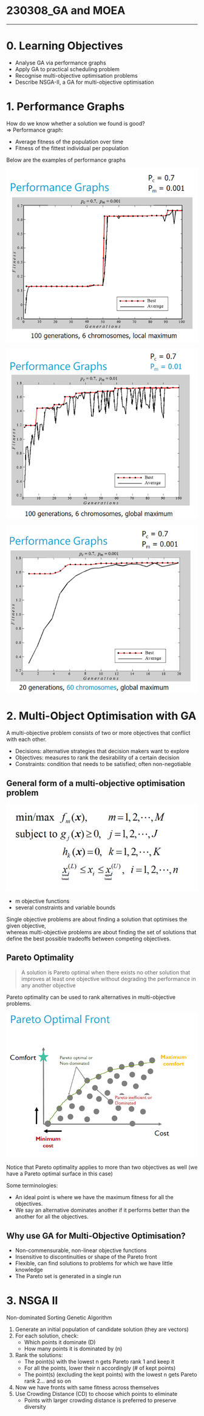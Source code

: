 # 230308_GA and MOEA

---

# 0. Learning Objectives
- Analyse GA via performance graphs
- Apply GA to practical scheduling problem
- Recognise multi-objective optimisation problems
- Describe NSGA-II, a GA for multi-objective optimisation


# 1. Performance Graphs
How do we know whether a solution we found is good?<br>
=> Performance graph:
- Average fitness of the population over time
- Fitness of the fittest individual per population

Below are the examples of performance graphs

![img_1.png](img_1.png)

![img_2.png](img_2.png)

![img_3.png](img_3.png)


# 2. Multi-Object Optimisation with GA
A multi-objective problem consists of two or more objectives that conflict with each other.
- Decisions: alternative strategies that decision makers want to explore
- Objectives: measures to rank the desirability of a certain decision
- Constraints: condition that needs to be satisfied; often non-negotiable

## General form of a multi-objective optimisation problem
![img_4.png](img_4.png)
- m objective functions
- several constraints and variable bounds

Single objective problems are about finding a solution that optimises the given objective, <br>
whereas multi-objective problems are about finding the set of solutions that define the best possible tradeoffs
between competing objectives.

## Pareto Optimality
> A solution is Pareto optimal when there exists no other solution that improves at least one objective
> without degrading the performance in any another objective

Pareto optimality can be used to rank alternatives in multi-objective problems.

![img_5.png](img_5.png)

Notice that Pareto optimality applies to more than two objectives as well (we have a Pareto optimal surface in this case)

Some terminologies:
- An ideal point is where we have the maximum fitness for all the objectives.
- We say an alternative dominates another if it performs better than the another for all the objectives.

## Why use GA for Multi-Objective Optimisation?
- Non-commensurable, non-linear objective functions
- Insensitive to discontinuities or shape of the Pareto front
- Flexible, can find solutions to problems for which we have little knowledge
- The Pareto set is generated in a single run


# 3. NSGA II
Non-dominated Sorting Genetic Algorithm

1. Generate an initial population of candidate solution (they are vectors)
2. For each solution, check:
   - Which points it dominate (D)
   - How many points it is dominated by (n)
3. Rank the solutions:
   - The point(s) with the lowest n gets Pareto rank 1 and keep it
   - For all the points, lower their n accordingly (# of kept points)
   - The point(s) (excluding the kept points) with the lowest n gets Pareto rank 2... and so on
4. Now we have fronts with same fitness across themselves
5. Use Crowding Distance (CD) to choose which points to eliminate
   - Points with larger crowding distance is preferred to preserve diversity